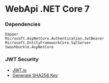 # WebApi .NET Core 7

### Dependencies
```
Dapper
Microsoft.AspNetCore.Authentication.JwtBearer
Microsoft.EntityFrameworkCore.SqlServer
Swashbuckle.AspNetCore
```

### JWT Security
* [JWT.io](https://jwt.io/)
* [Generate SHA256 Key](https://tools.keycdn.com/sha256-online-generator)
```
```
